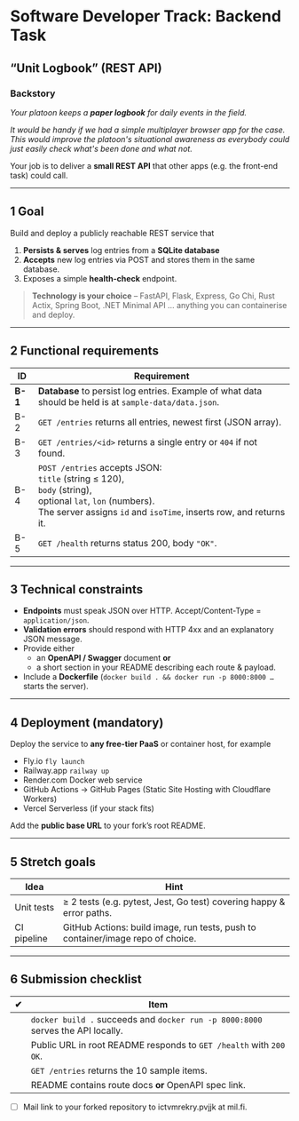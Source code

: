 # Software Developer Track: Backend Task
## “Unit Logbook” (REST API)

### Backstory
*Your platoon keeps a **paper logbook** for daily events in the field.*

*It would be handy if we had a simple multiplayer browser app for the case. This would improve the platoon's situational awareness as everybody could just easily check what's been done and what not.*

Your job is to deliver a **small REST API** that other apps (e.g. the front-end task) could call.

---

## 1  Goal

Build and deploy a publicly reachable REST service that

1. **Persists & serves** log entries from a **SQLite database** 
2. **Accepts** new log entries via POST and stores them in the same database.  
3. Exposes a simple **health-check** endpoint.


> **Technology is your choice** – FastAPI, Flask, Express, Go Chi, Rust Actix, Spring Boot, .NET Minimal API … anything you can containerise and deploy.

---

## 2 Functional requirements

| ID | Requirement |
|----|-------------|
| **B-1** | **Database** to persist log entries. Example of what data should be held is at `sample-data/data.json`. |
| B-2 | `GET /entries` returns all entries, newest first (JSON array). |
| B-3 | `GET /entries/<id>` returns a single entry or `404` if not found. |
| B-4 | `POST /entries` accepts JSON:<br>  `title` (string ≤ 120),<br>  `body` (string),<br>  optional `lat`, `lon` (numbers).<br>The server assigns `id` and `isoTime`, inserts row, and returns it. |
| B-5 | `GET /health` returns status 200, body `"OK"`. |

---

## 3  Technical constraints

* **Endpoints** must speak JSON over HTTP.  Accept/Content-Type = `application/json`.  
* **Validation errors** should respond with HTTP 4xx and an explanatory JSON message.  
* Provide either  
  * an **OpenAPI / Swagger** document **or**  
  * a short section in your README describing each route & payload.
* Include a **Dockerfile** (`docker build . && docker run -p 8000:8000 …` starts the server).

---

## 4  Deployment (mandatory)

Deploy the service to **any free-tier PaaS** or container host, for example

* Fly.io   `fly launch`  
* Railway.app   `railway up`  
* Render.com   Docker web service  
* GitHub Actions → GitHub Pages (Static Site Hosting with Cloudflare Workers)  
* Vercel Serverless (if your stack fits)

Add the **public base URL** to your fork’s root README.

---

## 5  Stretch goals

| Idea | Hint |
|------|------|
| Unit tests  | ≥ 2 tests (e.g. pytest, Jest, Go test) covering happy & error paths. |
| CI pipeline | GitHub Actions: build image, run tests, push to container/image repo of choice. |


---

## 6  Submission checklist

| ✔︎ | Item |
|----|------|
|    | `docker build .` succeeds and `docker run -p 8000:8000` serves the API locally. |
|    | Public URL in root README responds to `GET /health` with `200 OK`. |
|    | `GET /entries` returns the 10 sample items. |
|    | README contains route docs **or** OpenAPI spec link. |
- [ ] Mail link to your forked repository to ictvmrekry.pvjjk at mil.fi.                             
